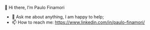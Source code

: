 👋 Hi there, I’m Paulo Finamori
- 💬 Ask me about anything, I am happy to help;
- 📫 How to reach me: https://www.linkedin.com/in/paulo-finamori/

<!---
Finamori/Finamori is a ✨ special ✨ repository because its `README.md` (this file) appears on your GitHub profile.
You can click the Preview link to take a look at your changes.
--->
